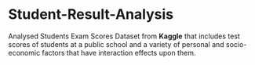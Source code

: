 # Student-Result-Analysis
Analysed Students Exam Scores Dataset from **Kaggle** that includes test scores of students at a public school and a variety of personal and socio-economic factors that have interaction effects upon them.
